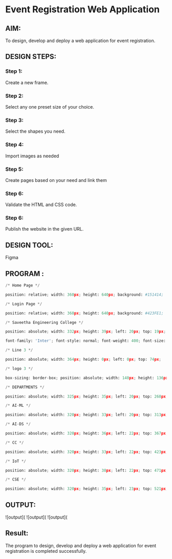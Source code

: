 # Event Registration Web Application

## AIM:
To design, develop and deploy a web application for event registration.

## DESIGN STEPS:

### Step 1:
Create a new frame.

### Step 2:
Select any one preset size of your choice.

### Step 3:
Select the shapes you need.

### Step 4:
Import images as needed

### Step 5:
Create pages based on your need and link them

### Step 6:

Validate the HTML and CSS code.

### Step 6:

Publish the website in the given URL.

## DESIGN TOOL:
Figma

## PROGRAM :
```python
/* Home Page */

position: relative; width: 360px; height: 640px; background: #151414;

/* Login Page */

position: relative; width: 360px; height: 640px; background: #423FE1;

/* Saveetha Engineering College */

position: absolute; width: 332px; height: 39px; left: 20px; top: 19px;

font-family: 'Inter'; font-style: normal; font-weight: 400; font-size: 23px; line-height: 28px; color: #05073E;

/* Line 3 */

position: absolute; width: 364px; height: 0px; left: 0px; top: 74px;

/* logo 3 */

box-sizing: border-box; position: absolute; width: 140px; height: 136px; left: 110px; top: 91px; background: url(logo.jpg); border: 1px solid #000000; box-shadow: 0px 4px 4px rgba(0, 0, 0, 0.25);

/* DEPARTMENTS */

position: absolute; width: 325px; height: 35px; left: 20px; top: 268px; font-family: 'Inter'; font-style: normal; font-weight: 400; font-size: 23px; line-height: 28px; text-align: center; color: #FFFFFF; border: 2px solid #0A0E6E;

/* AI-ML */

position: absolute; width: 320px; height: 33px; left: 20px; top: 313px; font-family: 'Inter'; font-style: normal; font-weight: 400; font-size: 22px; line-height: 27px; text-align: center; color: #FFFFFF;

/* AI-DS */

position: absolute; width: 320px; height: 36px; left: 22px; top: 367px; font-family: 'Inter'; font-style: normal; font-weight: 400; font-size: 22px; line-height: 27px; text-align: center; color: #FFFFFF;

/* CC */

position: absolute; width: 320px; height: 33px; left: 22px; top: 423px; font-family: 'Inter'; font-style: normal; font-weight: 400; font-size: 22px; line-height: 27px; text-align: center; color: #FFFFFF;

/* IoT */

position: absolute; width: 320px; height: 38px; left: 22px; top: 471px; font-family: 'Inter'; font-style: normal; font-weight: 400; font-size: 22px; line-height: 27px; text-align: center; color: #FFFFFF;

/* CSE */

position: absolute; width: 320px; height: 35px; left: 23px; top: 521px; font-family: 'Inter'; font-style: normal; font-weight: 400; font-size: 22px; line-height: 27px; text-align: center; color: #FFFFFF;
```

## OUTPUT:
![output](
![output](
![output](

## Result:
The program to design, develop and deploy a web application for event registration is completed successfully.
